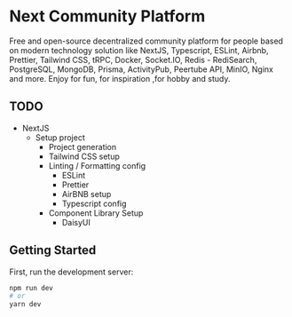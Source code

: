 # Next Community Platform
Free and open-source decentralized community platform for people based on modern technology solution like NextJS, Typescript, ESLint, Airbnb, Prettier, Tailwind CSS, tRPC, Docker, Socket.IO, Redis - RediSearch, PostgreSQL, MongoDB, Prisma, ActivityPub, Peertube API, MinIO, Nginx and more. Enjoy for fun, for inspiration ,for hobby and study.

## TODO

* NextJS
  * Setup project
    * Project generation
    * Tailwind CSS setup
    * Linting / Formatting config
      * ESLint
      * Prettier
      * AirBNB setup
      * Typescript config
    * Component Library Setup
      * DaisyUI

## Getting Started

First, run the development server:

```bash
npm run dev
# or
yarn dev
```

